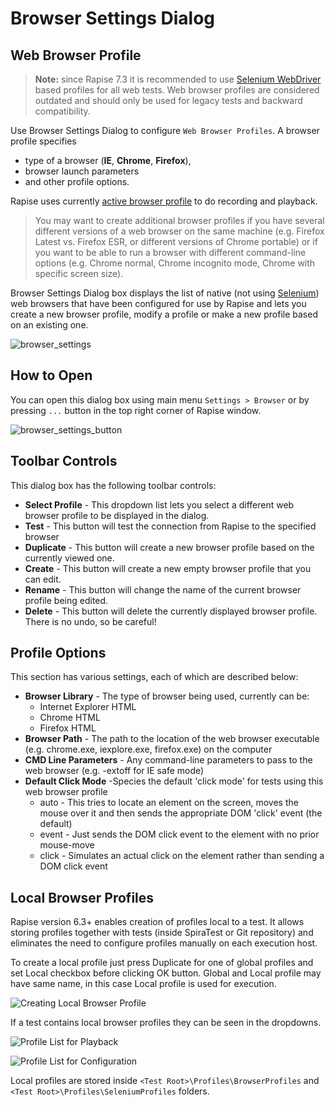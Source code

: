 # Browser Settings Dialog

## Web Browser Profile

> **Note:** since Rapise 7.3 it is recommended to use [Selenium WebDriver](selenium_webdriver.md) based profiles for all web tests. Web browser profiles are considered outdated and should only be used for legacy tests and backward compatibility.

Use Browser Settings Dialog to configure `Web Browser Profiles`. A browser profile specifies

- type of a browser (**IE**, **Chrome**, **Firefox**),
- browser launch parameters
- and other profile options.
  
Rapise uses currently [active browser profile](cross_browser_testing.md) to do recording and playback.

> You may want to create additional browser profiles if you have several different versions of a web browser on the same machine (e.g. Firefox Latest vs. Firefox ESR, or different versions of Chrome portable) or if you want to be able to run a browser with different command-line options (e.g. Chrome normal, Chrome incognito mode, Chrome with specific screen size).

Browser Settings Dialog box displays the list of native (not using [Selenium](selenium_settings_dialog.md)) web browsers that have been configured for use by Rapise and lets you create a new browser profile, modify a profile or make a new profile based on an existing one.

![browser_settings](./img/browser_settings1.png)

## How to Open

You can open this dialog box using main menu `Settings > Browser` or by pressing `...` button in the top right corner of Rapise window.

![browser_settings_button](./img/browser_settings2.png)

## Toolbar Controls

This dialog box has the following toolbar controls:

- **Select Profile** - This dropdown list lets you select a different web browser profile to be displayed in the dialog.
- **Test** - This button will test the connection from Rapise to the specified browser
- **Duplicate** - This button will create a new browser profile based on the currently viewed one.
- **Create** - This button will create a new empty browser profile that you can edit.
- **Rename** - This button will change the name of the current browser profile being edited.
- **Delete** - This button will delete the currently displayed browser profile. There is no undo, so be careful!

## Profile Options

This section has various settings, each of which are described below:

- **Browser Library** - The type of browser being used, currently can be:
    - Internet Explorer HTML
    - Chrome HTML
    - Firefox HTML
- **Browser Path** - The path to the location of the web browser executable (e.g. chrome.exe, iexplore.exe, firefox.exe) on the computer
- **CMD Line Parameters** - Any command-line parameters to pass to the web browser (e.g. -extoff for IE safe mode)
- **Default Click Mode** -Species the default 'click mode' for tests using this web browser profile
    - auto - This tries to locate an element on the screen, moves the mouse over it and then sends the appropriate DOM 'click' event (the default)
    - event - Just sends the DOM click event to the element with no prior mouse-move
    - click - Simulates an actual click on the element rather than sending a DOM click event

## Local Browser Profiles

Rapise version 6.3+ enables creation of profiles local to a test. It allows storing profiles together with tests (inside SpiraTest or Git repository) and eliminates the need to configure profiles manually on each execution host.

To create a local profile just press Duplicate for one of global profiles and set Local checkbox before clicking OK button. Global and Local profile may have same name, in this case Local profile is used for execution.

![Creating Local Browser Profile](./img/create_local_profile.png)

If a test contains local browser profiles they can be seen in the dropdowns.

![Profile List for Playback](./img/select_local_profile.png)

![Profile List for Configuration](./img/profile_list_local_global.png)

Local profiles are stored inside `<Test Root>\Profiles\BrowserProfiles` and `<Test Root>\Profiles\SeleniumProfiles` folders.

